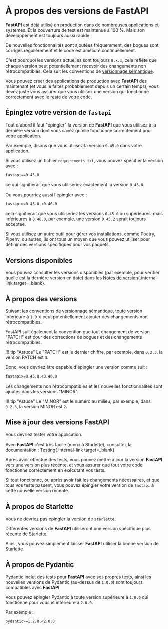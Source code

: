 # À propos des versions de FastAPI

**FastAPI** est déjà utilisé en production dans de nombreuses applications et systèmes. Et la couverture de test est maintenue à 100 %. Mais son développement est toujours aussi rapide.

De nouvelles fonctionnalités sont ajoutées fréquemment, des bogues sont corrigés régulièrement et le code est 
amélioré continuellement.

C'est pourquoi les versions actuelles sont toujours `0.x.x`, cela reflète que chaque version peut potentiellement 
recevoir des changements non rétrocompatibles. Cela suit les conventions de <a href="https://semver.org/" class="external-link" 
target="_blank">versionnage sémantique</a>.

Vous pouvez créer des applications de production avec **FastAPI** dès maintenant (et vous le faites probablement depuis un certain temps), vous devez juste vous assurer que vous utilisez une version qui fonctionne correctement avec le reste de votre code.

## Épinglez votre version de `fastapi`

Tout d'abord il faut "épingler" la version de **FastAPI** que vous utilisez à la dernière version dont vous savez 
qu'elle fonctionne correctement pour votre application.

Par exemple, disons que vous utilisez la version `0.45.0` dans votre application.

Si vous utilisez un fichier `requirements.txt`, vous pouvez spécifier la version avec :

```txt
fastapi==0.45.0
```

ce qui signifierait que vous utiliseriez exactement la version `0.45.0`.

Ou vous pourriez aussi l'épingler avec :

```txt
fastapi>=0.45.0,<0.46.0
```

cela signifierait que vous utiliseriez les versions `0.45.0` ou supérieures, mais inférieures à `0.46.0`, par exemple, une version `0.45.2` serait toujours acceptée.

Si vous utilisez un autre outil pour gérer vos installations, comme Poetry, Pipenv, ou autres, ils ont tous un moyen que vous pouvez utiliser pour définir des versions spécifiques pour vos paquets.

## Versions disponibles

Vous pouvez consulter les versions disponibles (par exemple, pour vérifier quelle est la dernière version en date) dans les [Notes de version](../release-notes.md){.internal-link target=_blank}.

## À propos des versions

Suivant les conventions de versionnage sémantique, toute version inférieure à `1.0.0` peut potentiellement ajouter 
des changements non rétrocompatibles.

FastAPI suit également la convention que tout changement de version "PATCH" est pour des corrections de bogues et 
des changements rétrocompatibles.

!!! tip "Astuce"
    Le "PATCH" est le dernier chiffre, par exemple, dans `0.2.3`, la version PATCH est `3`.

Donc, vous devriez être capable d'épingler une version comme suit :

```txt
fastapi>=0.45.0,<0.46.0
```

Les changements non rétrocompatibles et les nouvelles fonctionnalités sont ajoutés dans les versions "MINOR".

!!! tip "Astuce"
    Le "MINOR" est le numéro au milieu, par exemple, dans `0.2.3`, la version MINOR est `2`.

## Mise à jour des versions FastAPI

Vous devriez tester votre application.

Avec **FastAPI** c'est très facile (merci à Starlette), consultez la documentation : [Testing](../tutorial/testing.md){.internal-link target=_blank}

Après avoir effectué des tests, vous pouvez mettre à jour la version **FastAPI** vers une version plus récente, et vous assurer que tout votre code fonctionne correctement en exécutant vos tests.

Si tout fonctionne, ou après avoir fait les changements nécessaires, et que tous vos tests passent, vous pouvez 
épingler votre version de `fastapi` à cette nouvelle version récente.

## À propos de Starlette

Vous ne devriez pas épingler la version de `starlette`.

Différentes versions de **FastAPI** utiliseront une version spécifique plus récente de Starlette.

Ainsi, vous pouvez simplement laisser **FastAPI** utiliser la bonne version de Starlette.

## À propos de Pydantic

Pydantic inclut des tests pour **FastAPI** avec ses propres tests, ainsi les nouvelles versions de Pydantic (au-dessus 
de `1.0.0`) sont toujours compatibles avec **FastAPI**.

Vous pouvez épingler Pydantic à toute version supérieure à `1.0.0` qui fonctionne pour vous et inférieure à `2.0.0`.

Par exemple :

```txt
pydantic>=1.2.0,<2.0.0
```